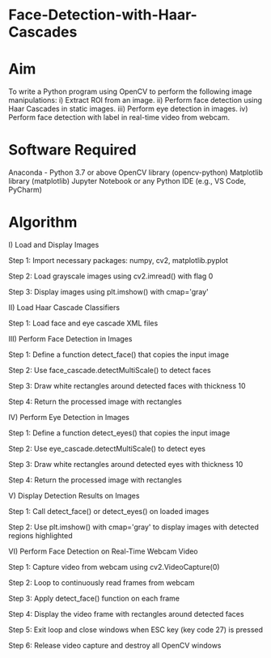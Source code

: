 # Face-Detection-with-Haar-Cascades

# Aim

To write a Python program using OpenCV to perform the following image manipulations:
i) Extract ROI from an image.
ii) Perform face detection using Haar Cascades in static images.
iii) Perform eye detection in images.
iv) Perform face detection with label in real-time video from webcam.

# Software Required

Anaconda - Python 3.7 or above
OpenCV library (opencv-python)
Matplotlib library (matplotlib)
Jupyter Notebook or any Python IDE (e.g., VS Code, PyCharm)

# Algorithm

I) Load and Display Images

Step 1: Import necessary packages: numpy, cv2, matplotlib.pyplot

Step 2: Load grayscale images using cv2.imread() with flag 0

Step 3: Display images using plt.imshow() with cmap='gray'

II) Load Haar Cascade Classifiers

Step 1: Load face and eye cascade XML files

III) Perform Face Detection in Images

Step 1: Define a function detect_face() that copies the input image

Step 2: Use face_cascade.detectMultiScale() to detect faces

Step 3: Draw white rectangles around detected faces with thickness 10

Step 4: Return the processed image with rectangles

IV) Perform Eye Detection in Images

Step 1: Define a function detect_eyes() that copies the input image

Step 2: Use eye_cascade.detectMultiScale() to detect eyes

Step 3: Draw white rectangles around detected eyes with thickness 10

Step 4: Return the processed image with rectangles

V) Display Detection Results on Images

Step 1: Call detect_face() or detect_eyes() on loaded images

Step 2: Use plt.imshow() with cmap='gray' to display images with detected regions highlighted

VI) Perform Face Detection on Real-Time Webcam Video

Step 1: Capture video from webcam using cv2.VideoCapture(0)

Step 2: Loop to continuously read frames from webcam

Step 3: Apply detect_face() function on each frame

Step 4: Display the video frame with rectangles around detected faces

Step 5: Exit loop and close windows when ESC key (key code 27) is pressed

Step 6: Release video capture and destroy all OpenCV windows


